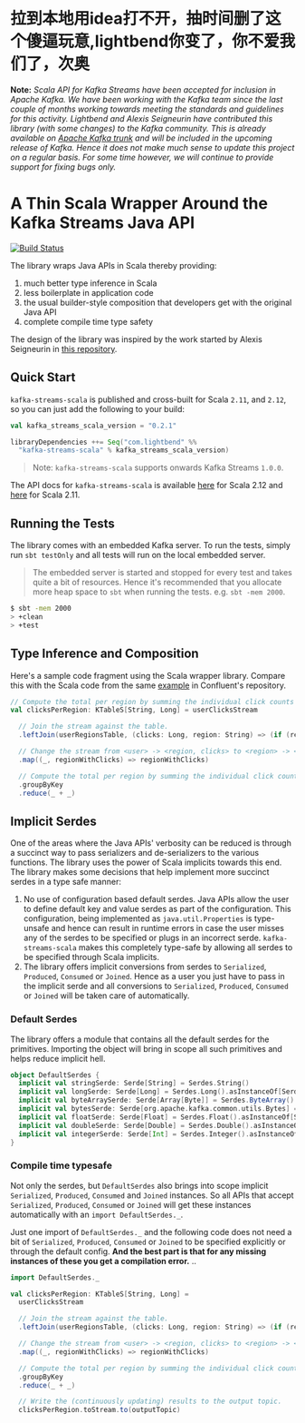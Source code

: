 # 拉到本地用idea打不开，抽时间删了这个傻逼玩意,lightbend你变了，你不爱我们了，次奥

**Note:** *Scala API for Kafka Streams have been accepted for inclusion in Apache Kafka. We have been working with the Kafka team since the last couple of months working towards meeting the standards and guidelines for this activity. Lightbend and Alexis Seigneurin have contributed this library (with some changes) to the Kafka community. This is already available on [Apache Kafka trunk](https://github.com/apache/kafka/tree/trunk/streams/streams-scala) and will be included in the upcoming release of Kafka. Hence it does not make much sense to update this project on a regular basis. For some time however, we will continue to provide support for fixing bugs only.*

# A Thin Scala Wrapper Around the Kafka Streams Java API

[![Build Status](https://secure.travis-ci.org/lightbend/kafka-streams-scala.png)](http://travis-ci.org/lightbend/kafka-streams-scala)

The library wraps Java APIs in Scala thereby providing:

1. much better type inference in Scala
2. less boilerplate in application code
3. the usual builder-style composition that developers get with the original Java API
4. complete compile time type safety

The design of the library was inspired by the work started by Alexis Seigneurin in [this repository](https://github.com/aseigneurin/kafka-streams-scala). 

## Quick Start

`kafka-streams-scala` is published and cross-built for Scala `2.11`, and `2.12`, so you can just add the following to your build:

```scala
val kafka_streams_scala_version = "0.2.1"

libraryDependencies ++= Seq("com.lightbend" %%
  "kafka-streams-scala" % kafka_streams_scala_version)
```

> Note: `kafka-streams-scala` supports onwards Kafka Streams `1.0.0`.

The API docs for `kafka-streams-scala` is available [here](https://developer.lightbend.com/docs/api/kafka-streams-scala/0.2.1/com/lightbend/kafka/scala/streams) for Scala 2.12 and [here](https://developer.lightbend.com/docs/api/kafka-streams-scala_2.11/0.2.1/#package) for Scala 2.11.

## Running the Tests

The library comes with an embedded Kafka server. To run the tests, simply run `sbt testOnly` and all tests will run on the local embedded server.

> The embedded server is started and stopped for every test and takes quite a bit of resources. Hence it's recommended that you allocate more heap space to `sbt` when running the tests. e.g. `sbt -mem 2000`.

```bash
$ sbt -mem 2000
> +clean
> +test
```

## Type Inference and Composition

Here's a sample code fragment using the Scala wrapper library. Compare this with the Scala code from the same [example](https://github.com/confluentinc/kafka-streams-examples/blob/4.0.0-post/src/test/scala/io/confluent/examples/streams/StreamToTableJoinScalaIntegrationTest.scala) in Confluent's repository.

```scala
// Compute the total per region by summing the individual click counts per region.
val clicksPerRegion: KTableS[String, Long] = userClicksStream

  // Join the stream against the table.
  .leftJoin(userRegionsTable, (clicks: Long, region: String) => (if (region == null) "UNKNOWN" else region, clicks))

  // Change the stream from <user> -> <region, clicks> to <region> -> <clicks>
  .map((_, regionWithClicks) => regionWithClicks)

  // Compute the total per region by summing the individual click counts per region.
  .groupByKey
  .reduce(_ + _)
```

## Implicit Serdes

One of the areas where the Java APIs' verbosity can be reduced is through a succinct way to pass serializers and de-serializers to the various functions. The library uses the power of Scala implicits towards this end. The library makes some decisions that help implement more succinct serdes in a type safe manner:

1. No use of configuration based default serdes. Java APIs allow the user to define default key and value serdes as part of the configuration. This configuration, being implemented as `java.util.Properties` is type-unsafe and hence can result in runtime errors in case the user misses any of the serdes to be specified or plugs in an incorrect serde. `kafka-streams-scala` makes this completely type-safe by allowing all serdes to be specified through Scala implicits.
2. The library offers implicit conversions from serdes to `Serialized`, `Produced`, `Consumed` or `Joined`. Hence as a user you just have to pass in the implicit serde and all conversions to `Serialized`, `Produced`, `Consumed` or `Joined` will be taken care of automatically.


### Default Serdes

The library offers a module that contains all the default serdes for the primitives. Importing the object will bring in scope all such primitives and helps reduce implicit hell.

```scala
object DefaultSerdes {
  implicit val stringSerde: Serde[String] = Serdes.String()
  implicit val longSerde: Serde[Long] = Serdes.Long().asInstanceOf[Serde[Long]]
  implicit val byteArraySerde: Serde[Array[Byte]] = Serdes.ByteArray()
  implicit val bytesSerde: Serde[org.apache.kafka.common.utils.Bytes] = Serdes.Bytes()
  implicit val floatSerde: Serde[Float] = Serdes.Float().asInstanceOf[Serde[Float]]
  implicit val doubleSerde: Serde[Double] = Serdes.Double().asInstanceOf[Serde[Double]]
  implicit val integerSerde: Serde[Int] = Serdes.Integer().asInstanceOf[Serde[Int]]
}
```

### Compile time typesafe

Not only the serdes, but `DefaultSerdes` also brings into scope implicit  `Serialized`, `Produced`, `Consumed` and `Joined` instances. So all APIs that accept `Serialized`, `Produced`, `Consumed` or `Joined` will get these instances automatically with an `import DefaultSerdes._`.

Just one import of `DefaultSerdes._` and the following code does not need a bit of `Serialized`, `Produced`, `Consumed` or `Joined` to be specified explicitly or through the default config. **And the best part is that for any missing instances of these you get a compilation error.** ..

```scala
import DefaultSerdes._

val clicksPerRegion: KTableS[String, Long] =
  userClicksStream

  // Join the stream against the table.
  .leftJoin(userRegionsTable, (clicks: Long, region: String) => (if (region == null) "UNKNOWN" else region, clicks))

  // Change the stream from <user> -> <region, clicks> to <region> -> <clicks>
  .map((_, regionWithClicks) => regionWithClicks)

  // Compute the total per region by summing the individual click counts per region.
  .groupByKey
  .reduce(_ + _)

  // Write the (continuously updating) results to the output topic.
  clicksPerRegion.toStream.to(outputTopic)
```

